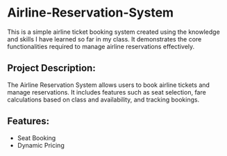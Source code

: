 # Airline-Reservation-System
This is a simple airline ticket booking system created using the knowledge and skills I have learned so far in my class. It demonstrates the core functionalities required to manage airline reservations effectively.
## Project Description:
The Airline Reservation System allows users to book airline tickets and manage reservations. It includes features such as seat selection, fare calculations based on class and availability, and tracking bookings. 
## Features:
- Seat Booking
- Dynamic Pricing

